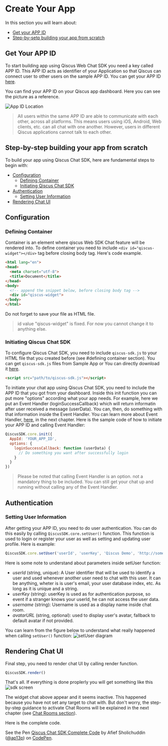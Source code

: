 # Create Your App

In this section you will learn about:
- [Get your APP ID](#get-your-app-id)
- [Step-by-setp building your app from scratch](#step-by-step-building-your-app-from-scratch)

## Get Your APP ID
To start building app using Qiscus Web Chat SDK you need a key called APP ID.
This APP ID acts as identifier of your Application so that Qiscus can connect
user to other users on the sample APP ID. You can get your APP ID
[here](https://www.qiscus.com/dashboard/register).

You can find your APP ID on your Qiscus app dashboard. Here you can see the
picture as a reference.

![App ID Location](https://cdn.rawgit.com/qiscus/qiscus-sdk-web/feature/docs/docs/images/app-id.png "Your APP ID location")

> All users within the same APP ID are able to communicate with each other,
> across all platforms. This means users using iOS, Android, Web clients, etc.
> can all chat with one another. However, users in different Qiscus
> applications cannot talk to each other.

## Step-by-step building your app from scratch
To build your app using Qiscus Chat SDK, here are fundamental steps to begin
with:
- [Configuration](#configuration)
  - [Defining Container](#defining-container)
  - [Initiating Qiscus Chat SDK](#initiating-qiscus-chat-sdk)
- [Authentication](#authentication)
  - [Setting User Information](#setting-user-information)
- [Rendering Chat UI](#rendering-chat-ui)

## Configuration

### Defining Container
Container is an element where qiscus Web SDK Chat feature will be rendered into.
To define container you need to include `<div id="qiscus-widget"></div>` tag
before closing body tag. Here's code example.
```html
<html lang="en">
<head>
  <meta charset="utf-8">
  <title>Document</title>
</head>
<body>
  <!-- append the snippet below, before closing body tag -->
  <div id="qiscus-widget">
</body>
</html>
```
Do not forget to save your file as HTML file.
> id value "qiscus-widget" is fixed. For now you cannot change it to anything
> else.


### Initiating Qiscus Chat SDK
To configure Qiscus Chat SDK, you need to include `qiscus-sdk.js` to your HTML
file that you created before (see #defining container section). You can get
`qiscus-sdk.js` files from Sample App or You can directly download it
[here](https://github.com/qiscus/qiscus-sdk-web/releases/latest).
```html
<script src="path/to/qiscus-sdk.js"></script>
```
To initiate your chat app using Qiscus Chat SDK, you need to include the APP ID
that you got from your dashboard. Inside this init function you can put more
"options" according what your app needs. For example, here we put an
Event Handler (loginSuccessCallback) which will return informatin after user
received a message (userData). You can, then, do something with that information
inside the Event Handler. You can learn more about Event Handler,
[here](/documentation/web/event-handler),
in the next chapter. Here is the sample code of how to initiate your
APP ID and calling Event Handler:
```javascript
QiscusSDK.core.init({
  AppId: 'YOUR_APP_ID',
  options: {
    loginSuccessCallback: function (userData) {
      // Do something you want after successfully login
    }
  }
})
```
> Please be noted that calling Event Handler is an option. not a mandatory
> thing to be included. You can still get your chat up and running without
> calling any of the Event Handler.

## Authentication

### Setting User Information
After getting your APP ID, you need to do user authentication. You can do this
easily by calling `QiscusSDK.core.setUser()` function. This function is used to
login or register your user as well as setting and updating user profile.
Here is example:
```javascript
QiscusSDK.core.setUser('userId', 'userKey', 'Qiscus Demo', 'http://some-url.com/avatar.png');
```
Here is some note to understand about parameters inside setUser function:
- *userId* (string, unique): A User identifier that will be used to identify
  a user and used whenever another user need to chat with this user. It can
  be anything, wheter is is user's email, your user database index, etc.
  As long as it is unique and a string.
- *userKey* (string): userKey is used as for authentication purpose, so event
  if a stranger knows your userId, he can not access the user data.
- *username* (string): Username is used as a display name inside chat room.
- *avatarURL* (string, optional): used to display user's avatar, fallback to
  default avatar if not provided.

You can learn from the figure below to understand what really happened when
calling `setUser()` function:
![setUser diagram](https://cdn.rawgit.com/qiscus/qiscus-sdk-web/feature/docs/docs/images/auth-diagram.png "setUser Authentication flow")

## Rendering Chat UI

Final step, you need to render chat UI by calling render function.
```javascript
QiscusSDK.render()
```

That's all. If everything is done proplerly you will get something like this
![sdk screen](https://cdn.rawgit.com/qiscus/qiscus-sdk-web/feature/docs/docs/images/sdk-screen.png "SDK Screen")

The widget chat above appear and it seems inactive. This happened because
you have not set any target to chat with. But don't worry, the step-by-step
guidance to activate Chat Rooms will be explained in the next chapter
(see [Chat Rooms section](/documentation/web/chat-rooms)).

Here is the complete code.
<p data-height="286" data-theme-id="0" data-slug-hash="aLKJap" data-default-tab="html" data-user="ap13p" data-embed-version="2" data-pen-title="Qiscus Chat SDK Complete Code" class="codepen">See the Pen <a href="https://codepen.io/ap13p/pen/aLKJap/">Qiscus Chat SDK Complete Code</a> by Afief Sholichuddin (<a href="https://codepen.io/ap13p">@ap13p</a>) on <a href="https://codepen.io">CodePen</a>.</p>
<script async src="https://production-assets.codepen.io/assets/embed/ei.js"></script>
